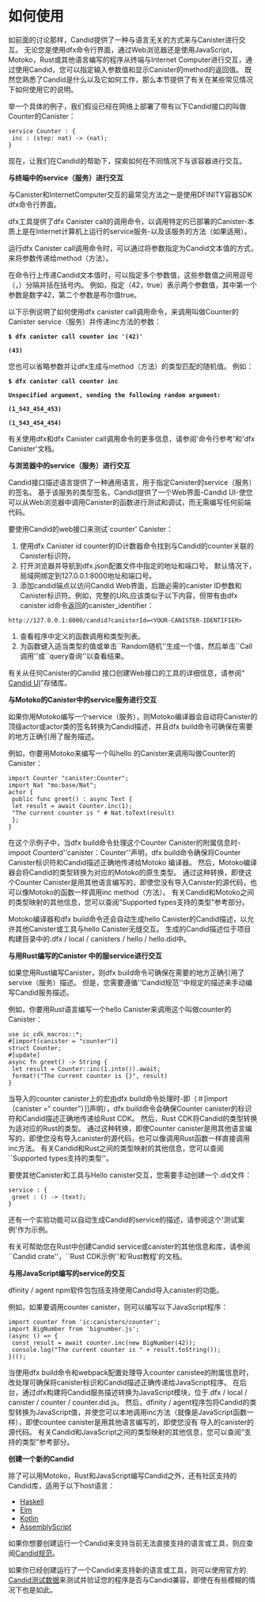 # 如何使用

如前面的讨论那样，Candid提供了一种与语言无关的方式来与Canister进行交互。 无论您是使用dfx命令行界面，通过Web浏览器还是使用JavaScript，Motoko，Rust或其他语言编写的程序从终端与Internet Computer进行交互，通过使用Candid，您可以指定输入参数值和显示Canister的method的返回值。 既然您熟悉了Candid是什么以及它如何工作，那么本节提供了有关在某些常见情况下如何使用它的说明。

举一个具体的例子，我们假设已经在网络上部署了带有以下Candid接口的叫做Counter的Canister：

```text
service Counter : {
 inc : (step: nat) -> (nat);
}
```

现在，让我们在Candid的帮助下，探索如何在不同情况下与该容器进行交互。

**与终端中的service（服务）进行交互**

与Canister和InternetComputer交互的最常见方法之一是使用DFINITY容器SDK dfx命令行界面。

dfx工具提供了dfx Canister call的调用命令，以调用特定的已部署的Canister-本质上是在Internet计算机上运行的service服务-以及该服务的方法（如果适用）。

运行dfx Canister call调用命令时，可以通过将参数指定为Candid文本值的方式，来将参数传递给method（方法）。

在命令行上传递Candid文本值时，可以指定多个参数值，这些参数值之间用逗号（，）分隔并括在括号内。 例如，指定（42，true）表示两个参数值，其中第一个参数是数字42，第二个参数是布尔值true。

以下示例说明了如何使用dfx canister call调用命令，来调用叫做Counter的Canister service（服务）并传递inc方法的参数：

**`$ dfx canister call counter inc '(42)'`**

**`(43)`**

您也可以省略参数并让dfx生成与method（方法）的类型匹配的随机值。 例如：

**`$ dfx canister call counter inc`**

**`Unspecified argument, sending the following random argument:`**

**`(1_543_454_453)`**

**`(1_543_454_454)`**

有关使用dfx和dfx Canister call调用命令的更多信息，请参阅'命令行参考'和'dfx Canister'文档。

**与浏览器中的service（服务）进行交互**

Candid接口描述语言提供了一种通用语言，用于指定Canister的service（服务）的签名。 基于该服务的类型签名，Candid提供了一个Web界面-Candid UI-使您可以从Web浏览器中调用Canister的函数进行测试和调试，而无需编写任何前端代码。

要使用Candid的web接口来测试\`counter' Canister：

1. 使用dfx Canister id counter的ID计数器命令找到与Candid的counter关联的Canister标识符。
2. 打开浏览器并导航到dfx.json配置文件中指定的地址和端口号。 默认情况下，局域网绑定到127.0.0.1:8000地址和端口号。
3. 添加candid端点以访问Candid Web界面，后跟必需的canister ID参数和Canister标识符。例如，完整的URL应该类似于以下内容，但带有由dfx canister id命令返回的canister\_identifier：

```text
http://127.0.0.1:8000/candid?canisterId=<YOUR-CANISTER-IDENTIFIER>
```

1. 查看程序中定义的函数调用和类型列表。
2. 为函数键入适当类型的值或单击\`\`Random随机''生成一个值，然后单击\`\`Call调用''或\`\`query查询''以查看结果。

有关从任何Canister的Candid 接口创建Web接口的工具的详细信息，请参阅“ [Candid UI](https://github.com/dfinity/candid/tree/master/tools/ui)”存储库。

**与Motoko的Canister中的service服务进行交互**

如果你用Motoko编写一个service（服务），则Motoko编译器会自动将Canister的顶级actor或actor类的签名转换为Candid描述，并且dfx build命令可确保在需要的地方正确引用了服务描述。

例如，你要用Motoko来编写一个叫hello 的Canister来调用叫做Counter的 Canister：

```text
import Counter "canister:Counter";
import Nat "mo:base/Nat";
actor {
 public func greet() : async Text {
 let result = await Counter.inc(1);
 "The current counter is " # Nat.toText(result)
 };
}
```

在这个示例子中，当dfx build命令处理这个Counter Canister的附属信息时-impoot Counterd''canister：Counter''声明，dfx build命令确保将Counter Canister标识符和Candid描述正确地传递给Motoko 编译器。 然后，Motoko编译器会将Candid的类型转换为对应的Motoko的原生类型。 通过这种转换，即使这个Counter Canister是用其他语言编写的，即使您没有导入Canister的源代码，也可以像Motoko的函数一样调用inc method（方法）。 有关Candid和Motoko之间的类型映射的其他信息，您可以查阅“Supported types支持的类型”参考部分。

Motoko编译器和dfx build命令还会自动生成hello Canister的Candid描述，以允许其他Canister或工具与hello Canister无缝交互。 生成的Candid描述位于项目构建目录中的.dfx / local / canisters / hello / hello.did中。

**与用Rust编写的Canister 中的服service进行交互**

如果您用Rust编写Canister，则dfx build命令可确保在需要的地方正确引用了servixe（服务）描述。 但是，您需要遵循''Candid规范''中规定的描述来手动编写Candid服务描述。

例如，你要用Rust语言编写一个hello Canister来调用这个叫做counter的Canister：

```text
use ic_cdk_macros::*;
#[import(canister = "counter")]
struct Counter;
#[update]
async fn greet() -> String {
 let result = Counter::inc(1.into()).await;
 format!("The current counter is {}", result)
}
```

当导入的counter canister上的宏由dfx build命令处理时-即（＃\[import（canister =“ counter”）\]\]声明），dfx build命令会确保Counter canister的标识符和Candid描述正确地传递给Rust CDK。 然后，Rust CDK将Candid的类型转换为适对应的Rust的类型。 通过这种转换，即使Counter canister是用其他语言编写的，即使您没有导入canister的源代码，也可以像调用Rust函数一样直接调用inc方法。 有关Candid和Rust之间的类型映射的其他信息，您可以查阅\`\`Supported types支持的类型''。

要使其他Canister和工具与Hello canister交互，您需要手动创建一个.did文件：

```text
service : {
 greet : () -> (text);
}
```

还有一个实验功能可以自动生成Candid的service的描述，请参阅这个'测试案例'作为示例。

有关可帮助您在Rust中创建Candid service或canister的其他信息和库，请参阅\`\`Candid crate''，\`\`Rust CDK示例''和'Rust教程'的文档。

**与用JavaScript编写的service的交互**

dfinity / agent npm软件包包括支持使用Candid导入canister的功能。

例如，如果要调用counter canister，则可以编写以下JavaScript程序：

```text
import counter from 'ic:canisters/counter';
import BigNumber from 'bignumber.js';
(async () => {
 const result = await counter.inc(new BigNumber(42));
 console.log("The current counter is " + result.toString());
})();
```

当使用dfx build命令和webpack配置处理导入counter canistee的附属信息时，改处理可确保将canister标识和Candid描述正确传递给JavaScript程序。 在后台，通过dfx构建将Candid服务描述转换为JavaScript模块，位于.dfx / local / canister / counter / counter.did.js。 然后，dfinity / agent程序包将Candid的类型转换为JavaScript值，并使您可以本地调用inc方法（就像是JavaScript函数一样），即使countee canister是用其他语言编写的，即使您没有 导入的canister的源代码。 有关Candid和JavaScript之间的类型映射的其他信息，您可以查阅“支持的类型”参考部分。

**创建一个新的Candid**

除了可以用Motoko，Rust和JavaScript编写Candid之外，还有社区支持的Candid库，适用于以下host语言：

* [Haskell](https://hackage.haskell.org/package/candid)
* [Elm](https://github.com/chenyan2002/ic-elm/)
* [Kotlin](https://github.com/seniorjoinu/candid-kt)
* [AssemblyScript](https://github.com/rckprtr/cdk-as/tree/master/packages/cdk/assembly/candid)

如果你想要创建运行一个Candid来支持当前无法直接支持的语言或工具，则应查阅[Candid规范](https://github.com/dfinity/candid/blob/master/spec/Candid.md)。

如果你已经创建运行了一个Candid来支持新的语言或工具，则可以使用官方的[Candid测试数据](https://github.com/dfinity/candid/tree/master/test)来测试并验证您的程序是否与Candid兼容，即使在有些模糊的情况下也是如此。

